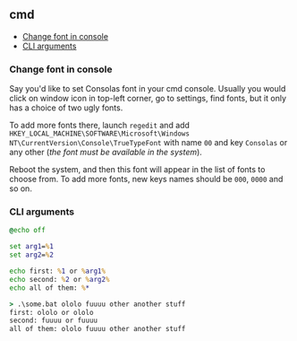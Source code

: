 ## cmd

<!-- MarkdownTOC -->

- [Change font in console](#change-font-in-console)
- [CLI arguments](#cli-arguments)

<!-- /MarkdownTOC -->

### Change font in console

Say you'd like to set Consolas font in your cmd console. Usually you would click on window icon in top-left corner, go to settings, find fonts, but it only has a choice of two ugly fonts.

To add more fonts there, launch `regedit` and add `HKEY_LOCAL_MACHINE\SOFTWARE\Microsoft\Windows NT\CurrentVersion\Console\TrueTypeFont` with name `00` and key `Consolas` or any other (*the font must be available in the system*).

Reboot the system, and then this font will appear in the list of fonts to choose from. To add more fonts, new keys names should be `000`, `0000` and so on.

### CLI arguments

``` cmd
@echo off

set arg1=%1
set arg2=%2

echo first: %1 or %arg1%
echo second: %2 or %arg2%
echo all of them: %*
```
``` cmd
> .\some.bat ololo fuuuu other another stuff
first: ololo or ololo
second: fuuuu or fuuuu
all of them: ololo fuuuu other another stuff
```

